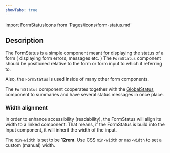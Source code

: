 ```yaml
---
showTabs: true
---
```


import FormStatusIcons from 'Pages/icons/form-status.md'

## Description

The FormStatus is a simple component meant for displaying the status of a form ( displaying form errors, messages etc. )
The `FormStatus` component should be positioned relative to the form or form input to which it referring to.

Also, the `FormStatus` is used inside of many other form components.

The `FormStatus` component cooperates together with the [GlobalStatus](/uilib/components/global-status) component to summaries and have several status messages in once place.

<FormStatusIcons />

### Width alignment

In order to enhance accessibility (readability), the FormStatus will align its width to a linked component. That means, if the FormStatus is build into the Input component, it will inherit the width of the input.

The `min-width` is set to be **12rem**. Use CSS `min-width` or `max-width` to set a custom (manual) width.
